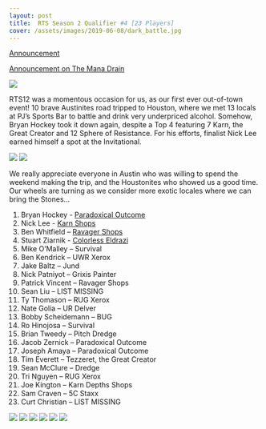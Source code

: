 ```yaml
---
layout: post
title:  RTS Season 2 Qualifier #4 [23 Players]
cover: /assets/images/2019-06-08/dark_battle.jpg
---
```


[Announcement](/announce/2019-06-08)

[Announcement on The Mana Drain](http://themanadrain.com/topic/2563/6-8-romancing-the-stones-proxy-vintage-houston-tx)

![](/assets/images/2019-06-08/top4.jpg)

RTS12 was a momentous occasion for us, as our first ever out-of-town event! 10
brave Austinites road tripped to Houston, where we met 13 locals at PJ’s
Sports Bar to battle and drink very underpriced alcohol. Somehow, Bryan Hockey
took it down again, despite a Top 4 featuring 7 Karn, the Great Creator and 12
Sphere of Resistance. For his efforts, finalist Nick Lee earned himself a spot
at the Invitational.

![](/assets/images/2019-06-08/29.jpg)
![](/assets/images/2019-06-08/40.jpg)

We really appreciate everyone in Austin who was willing to spend the weekend
making the trip, and the Houstonites who showed us a good time. Our wheels are
turning as we consider more exotic locales where we can bring the Stones...

1. Bryan Hockey - [Paradoxical Outcome](/assets/images/2019-06-08/1.jpg)
2. Nick Lee - [Karn Shops](/assets/images/2019-06-08/2.jpg)
3. Ben Whitfield – [Ravager Shops](/assets/images/2019-06-08/3.jpg)
4. Stuart Ziarnik - [Colorless Eldrazi](/assets/images/2019-06-08/4.jpg)
5. Mike O’Malley – Survival
6. Ben Kendrick – UWR Xerox
7. Jake Baltz – Jund
8. Nick Patniyot – Grixis Painter
9. Patrick Vincent – Ravager Shops
10. Sean Liu – LIST MISSING
11. Ty Thomason – RUG Xerox
12. Nate Golia – UR Delver
13. Bobby Scheidemann – BUG
14. Ro Hinojosa – Survival
15. Brian Tweedy – Pitch Dredge
16. Jacob Zernick – Paradoxical Outcome
17. Joseph Amaya – Paradoxical Outcome
18. Tim Everett – Tezzeret, the Great Creator
19. Sean McClure – Dredge
20. Tri Nguyen – RUG Xerox
21. Joe Kington – Karn Depths Shops
22. Sam Craven – 5C Staxx
23. Curt Christian – LIST MISSING

![](/assets/images/2019-06-08/12.jpg)
![](/assets/images/2019-06-08/14.jpg)
![](/assets/images/2019-06-08/7.jpg)
![](/assets/images/2019-06-08/8.jpg)
![](/assets/images/2019-06-08/27.jpg)
![](/assets/images/2019-06-08/17.jpg)
